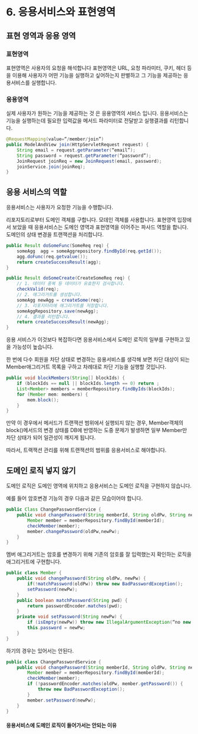 # 6. 응용서비스와 표현영역

## 표현 영역과 응용 영역

### 표현영역
표현영역은 사용자의 요청을 해석합니다
표현영역은 URL, 요청 파라미터, 쿠키, 헤더 등을 이용해 사용자가 어떤 기능을 실행하고 싶어하는지 판별하고 그 기능을 제공하는 응용서비스를 실행합니다.

### 응용영역
실제 사용자가 원하는 기능을 제공하는 것 은 응용영역의 서비스 입니다.
응용서비스는 기능을 실행하는데 필요한 입력값을 메서드 파라미터로 전달받고 실행결과를 리턴합니다.

```java
@RequestMapping(value=“/member/join”)
public ModelAndView join(HttpServletRequest request) {
	String email = request.getParameter(“email”);
	String password = request.getParameter(“password”);
	JoinRequest joinReq = new JoinRequest(email, password);
	joinService.join(joinReq);
}
```


## 응용 서비스의 역할
응용서비스는 사용자가 요청한 기능을 수행합니다.

리포지토리로부터 도메인 객체를 구합니다.
모데인 객체를 사용합니다.
표현영역 입장에서 보았을 때 응용서비스는 도메인 영역과 표현영역을 이어주는 파사드 역할을 합니다.
도메인의 상태 변경을 트랜잭션을 처리합니다.

```java
public Result doSomeFunc(SomeReq req) {
	someAgg  agg = someAggrepository.findById(req.getId());
	agg.doFunc(req.getvalue());
	return createSuccessResult(agg);
}
```

```java
public Result doSomeCreate(CreateSomeReq req) {
	// 1. 데이터 중복 등 데이터가 유효한지 검사합니다.
	checkValid(req);
	// 2. 애그리거트를 생성합니다.
	someAgg newAgg = createSome(req);
	// 3. 리포지터리에 애그리거트를 저장합니다.
	someAggRepository.save(newAgg);
	// 4. 결과를 리턴합니다.
	return createSuccessResult(newAgg);
}
```

응용 서비스가 이것보다 복잡하다면 응용서비스에서 도메인 로직의 일부를 구현하고 있을 가능성이 높습니다.

한 번에 다수 회원을 차단 상태로 변경하는 응용서비스를 생각해 보면
차단 대상이 되는 Member애그리거트 목록을 구하고 차례대로 차단 기능을 실행할 것입니다.

```java 
public void blockMembers(String[] blockIds) {
	if (blockIds == null || blockIds.length == 0) return ;
	List<Member> members = memberRepository.findByIds(blockIds);
	for (Member mem: members) {
		mem.block();
	}
}
```

만약 이 경우에서 메서드가 트랜잭션 범위에서 실행되지 않는 경우, Member객체의 block()메서드의 변경 상태를 DB에 반영하는 도중 문제가 발생하면 일부 Member만 차단 상태가 되어 일관성이 깨지게 됩니다.

따라서, 트랙잭션 관리를 위해 트랜잭션의 범위를 응용서비스로 해야합니다.

## 도메인 로직 넣지 않기

도메인 로직은 도메인 영역에 위치하고 응용서비스는 도메인 로직을 구현하지 않습니다.

예를 들어 암호변경 기능의 경우 다음과 같은 모습이어야 합니다.

```java
public Class ChangePasswordService {
	public void changePassword(String memberId, String oldPw, String newPw) {
		Member member = memberRepository.findById(memberId);
		checkMember(member);
		member.changePassword(oldPw,newPw);
	}
}
```

멤버 애그리거트는 암호를 변경하기 위해 기존의 암호를 잘 입력했는지 확인하는 로직을 애그리거트에 구현합니다.

```java
public class Member {
	public void changePassword(String oldPw, newPw) {
		if(!matchPassword(oldPw)) throw new BadPasswordException();
		setPassword(newPw);
	}
	public boolean matchPassword(String pwd) {
		return passwordEncoder.matches(pwd);
	}
	private void setPassword(String newPw) {
		if (isEmpty(newPw)) throw new IllegalArgumentException(“no new Password”);
		this.password = newPw;
	}
}
```


하기의 경우는 있어서는 안된다.

```java
public class ChangePasswordService {
	public void changePassword(String memberId, String oldPw, String newPw) {
		Member member = memberRepository.findById(memberId);
		checkMember(member);
		if (!passwordEncoder.matches(oldPw, member.getPassword()) {
			throw new BadPasswordException();
		}
		member.setPassword(newPw);
	}
}
```

#### 응용서비스에 도메인 로직이 들어가서는 안되는 이유

